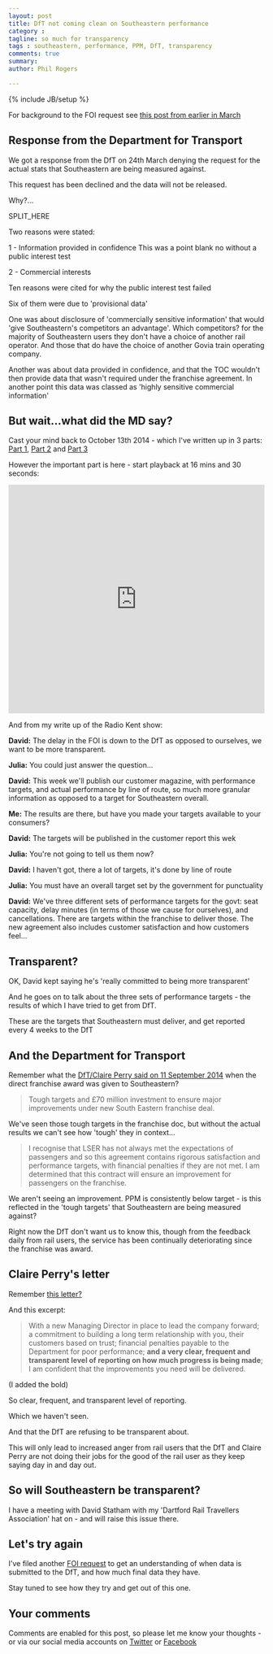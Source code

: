 ```yaml
---
layout: post
title: DfT not coming clean on Southeastern performance
category :
tagline: so much for transparency
tags : southeastern, performance, PPM, DfT, transparency
comments: true
summary: 
author: Phil Rogers

---
```


{% include JB/setup %}

For background to the FOI request see [this post from earlier in March](http://serailaction.uk/2016-03-09-Southeastern-performance-data.html)

## Response from the Department for Transport

We got a response from the DfT on 24th March denying the request for the actual stats that Southeastern are being measured against.

This request has been declined and the data will not be released.

Why?...

SPLIT_HERE

Two reasons were stated:

1 - Information provided in confidence
This was a point blank no without a public interest test

2 -  Commercial interests

Ten reasons were cited for why the public interest test failed

Six of them were due to 'provisional data'

One was about disclosure of 'commercially sensitive information' that would 'give Southeastern's competitors an advantage'. Which competitors? for the majority of Southeastern users they don't have a choice of another rail operator. And those that do have the choice of another Govia train operating company.

Another was about data provided in confidence, and that the TOC wouldn't then provide data that wasn't required under the franchise agreement.  In another point this data was classed as 'highly sensitive commercial information'

## But wait...what did the MD say?

Cast your mind back to October 13th 2014 - which I've written up in 3 parts: [Part 1](http://philrogers.me/1013a), [Part 2](http://philrogers.me/1014a) and [Part 3](http://philrogers.me/1015a)

However the important part is here - start playback at 16 mins and 30 seconds:

<iframe width="100%" height="450" scrolling="no" frameborder="no" src="https://w.soundcloud.com/player/?url=https%3A//api.soundcloud.com/tracks/171920073&amp;auto_play=false&amp;hide_related=false&amp;show_comments=true&amp;show_user=true&amp;show_reposts=false&amp;visual=true%23t=16m36s"></iframe>

And from my write up of the Radio Kent show:

**David:** The delay in the FOI is down to the DfT as opposed to ourselves, we want to be more transparent.

**Julia:** You could just answer the question...

**David:** This week we'll publish our customer magazine, with performance targets, and actual performance by line of route, so much more granular information as opposed to a target for Southeastern overall.

**Me:** The results are there, but have you made your targets available to your consumers?

**David:** The targets will be published in the customer report this wek

**Julia:** You're not going to tell us them now?

**David:** I haven't got, there a lot of targets, it's done by line of route

**Julia:** You must have an overall target set by the government for punctuality

**David:** We've three different sets of performance targets for the govt: seat capacity, delay minutes (in terms of those we cause for ourselves), and cancellations. There are targets within the franchise to deliver those.  The new agreement also includes customer satisfaction and how customers feel...

## Transparent?

OK, David kept saying he's 'really committed to being more transparent'

And he goes on to talk about the three sets of performance targets - the results of which I have tried to get from DfT.

These are the targets that Southeastern must deliver, and get reported every 4 weeks to the DfT

## And the Department for Transport

Remember what the [DfT/Claire Perry said on 11 September 2014](https://www.gov.uk/government/speeches/rail-franchising-south-eastern-direct-award) when the direct franchise award was given to Southeastern?

>Tough targets and £70 million investment to ensure major improvements under new South Eastern franchise deal.

We've seen those tough targets in the franchise doc, but without the actual results we can't see how 'tough' they in context...

>I recognise that LSER has not always met the expectations of passengers and so this agreement contains rigorous satisfaction and performance targets, with financial penalties if they are not met. I am determined that this contract will ensure an improvement for passengers on the franchise.

We aren't seeing an improvement. PPM is consistently below target - is this reflected in the 'tough targets' that Southeastern are being measured against?

Right now the DfT don't want us to know this, though from the feedback daily from rail users, the service has been continually deteriorating since the franchise was award.

## Claire Perry's letter

Remember [this letter?](https://www.gov.uk/government/uploads/system/uploads/attachment_data/file/353258/southeastern-da-letter.pdf)

And this excerpt:

>With a new Managing Director in place to lead the company forward; a commitment to building a long term relationship with you, their customers based on trust; financial penalties payable to the Department for poor performance; **and a very clear, frequent and transparent level of reporting on how much progress is being made**; I am confident that the improvements you need will be delivered.

(I added the bold)

So clear, frequent, and transparent level of reporting.

Which we haven't seen.

And that the DfT are refusing to be transparent about.

This will only lead to increased anger from rail users that the DfT and Claire Perry are not doing their jobs for the good of the rail user as they keep saying day in and day out.


## So will Southeastern be transparent?

I have a meeting with David Statham with my 'Dartford Rail Travellers Association' hat on - and will raise this issue there.

## Let's try again

I've filed another [FOI request](https://www.whatdotheyknow.com/request/southeastern_performance_data/new) to get an understanding of when data is submitted to the DfT, and how much final data they have.

Stay tuned to see how they try and get out of this one.


## Your comments

Comments are enabled for this post, so please let me know your thoughts - or via our social media accounts on [Twitter](https://www.twitter.com/serailaction) or [Facebook](https://www.facebook.com/groups/SERailAction/)

